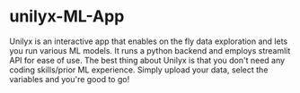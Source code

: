 # unilyx-ML-App
Unilyx is an interactive app that enables on the fly data exploration and lets you run various ML models. It runs a python backend and employs streamlit API for ease of use.
The best thing about Unilyx is that you don't need any coding skills/prior ML experience. Simply upload your data, select the variables and you're good to go!
